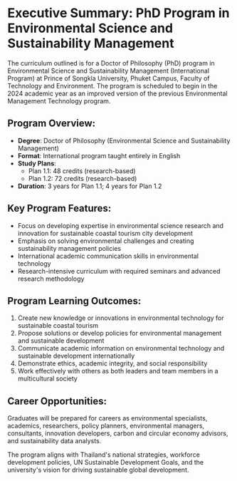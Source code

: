 # Executive Summary: PhD Program in Environmental Science and Sustainability Management

The curriculum outlined is for a Doctor of Philosophy (PhD) program in Environmental Science and Sustainability Management (International Program) at Prince of Songkla University, Phuket Campus, Faculty of Technology and Environment. The program is scheduled to begin in the 2024 academic year as an improved version of the previous Environmental Management Technology program.

## Program Overview:
- **Degree**: Doctor of Philosophy (Environmental Science and Sustainability Management)
- **Format**: International program taught entirely in English
- **Study Plans**: 
  - Plan 1.1: 48 credits (research-based)
  - Plan 1.2: 72 credits (research-based)
- **Duration**: 3 years for Plan 1.1; 4 years for Plan 1.2

## Key Program Features:
- Focus on developing expertise in environmental science research and innovation for sustainable coastal tourism city development
- Emphasis on solving environmental challenges and creating sustainability management policies
- International academic communication skills in environmental technology
- Research-intensive curriculum with required seminars and advanced research methodology

## Program Learning Outcomes:
1. Create new knowledge or innovations in environmental technology for sustainable coastal tourism
2. Propose solutions or develop policies for environmental management and sustainable development
3. Communicate academic information on environmental technology and sustainable development internationally
4. Demonstrate ethics, academic integrity, and social responsibility
5. Work effectively with others as both leaders and team members in a multicultural society

## Career Opportunities:
Graduates will be prepared for careers as environmental specialists, academics, researchers, policy planners, environmental managers, consultants, innovation developers, carbon and circular economy advisors, and sustainability data analysts.

The program aligns with Thailand's national strategies, workforce development policies, UN Sustainable Development Goals, and the university's vision for driving sustainable global development.